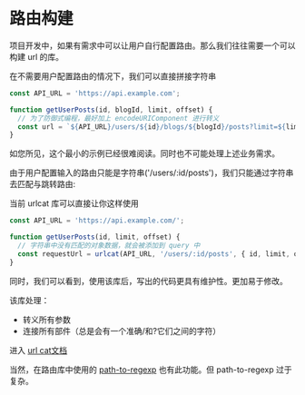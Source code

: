 # 路由构建

项目开发中，如果有需求中可以让用户自行配置路由。那么我们往往需要一个可以构建 url 的库。

在不需要用户配置路由的情况下，我们可以直接拼接字符串

```js
const API_URL = 'https://api.example.com';

function getUserPosts(id, blogId, limit, offset) {
  // 为了防御式编程，最好加上 encodeURIComponent 进行转义
  const url = `${API_URL}/users/${id}/blogs/${blogId}/posts?limit=${limit}&offset=${offset}`;
}
```
如您所见，这个最小的示例已经很难阅读。同时也不可能处理上述业务需求。

由于用户配置输入的路由只能是字符串('/users/:id/posts')，我们只能通过字符串去匹配与跳转路由:

当前 urlcat 库可以直接让你这样使用

```js
const API_URL = 'https://api.example.com/';

function getUserPosts(id, limit, offset) {
  // 字符串中没有匹配的对象数据，就会被添加到 query 中
  const requestUrl = urlcat(API_URL, '/users/:id/posts', { id, limit, offset });
}
```
同时，我们可以看到，使用该库后，写出的代码更具有维护性。更加易于修改。

该库处理：

- 转义所有参数
- 连接所有部件（总是会有一个准确/和?它们之间的字符）

进入 [url cat文档](https://urlcat.dev/#/)

当然，在路由库中使用的 [path-to-regexp](https://github.com/pillarjs/path-to-regexp) 也有此功能。但 path-to-regexp 过于复杂。




